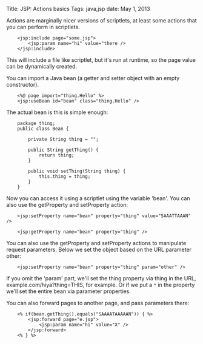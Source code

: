 Title: JSP: Actions basics
Tags: java,jsp
date: May 1, 2013

Actions are marginally nicer versions of scriptlets, at least some actions that you can perform in scriptlets. 

		<jsp:include page="some.jsp">
			<jsp:param name="hi" value="there />
		</jsp:include>

This will include a file like scriptlet, but it's run at runtime, so the page value can be dynamically created.

You can import a Java bean (a getter and setter object with an empty constructor). 

		<%@ page import="thing.Hello" %>
		<jsp:useBean id="bean" class="thing.Hello" />

The actual bean is this is simple enough:

		package thing;
		public class Bean {

			private String thing = "";

			public String getThing() {
				return thing;
			}

			public void setThing(String thing) {
				this.thing = thing;
			}
		}

Now you can access it using a scriptlet using the variable 'bean'. You can also use the getProperty and setProperty action:

		<jsp:setProperty name="bean" property="thing" value="SAAATTAAAN" />

		<jsp:getProperty name="bean" property="thing" />

You can also use the getProperty and setProperty actions to manipulate request parameters. Below we set the object based on the URL parameter other:

		<jsp:setProperty name="bean" property="thing" param="other" />

If you omit the 'param' part, we'll set the thing property via thing in the URL, example.com/hiya?thing=THIS, for example. Or if we put a `*` in the property we'll set the entire bean via parameter properties.

You can also forward pages to another page, and pass parameters there:

		<% if(bean.getThing().equals("SAAAATAAAAAN")) { %>
			<jsp:forward page="e.jsp">
				<jsp:param name="hi" value="X" />
			</jsp:forward>
		<% } %> 
